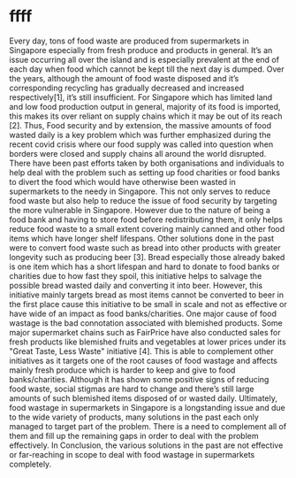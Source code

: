 # ffff
Every day, tons of food waste are produced from supermarkets in Singapore especially from fresh produce and products in general. It’s an issue occurring all over the island and is especially prevalent at the end of each day when food which cannot be kept till the next day is dumped. Over the years, although the amount of food waste disposed and it’s corresponding recycling has gradually decreased and increased respectively[1], it’s still insufficient. For Singapore which has limited land and low food production output in general, majority of its food is imported, this makes its over reliant on supply chains which it may be out of its reach [2]. Thus, Food security and by extension, the massive amounts of food wasted daily is a key problem which was further emphasized during the recent covid crisis where our food supply was called into question when borders were closed and supply chains all around the world disrupted. There have been past efforts taken by both organisations and individuals to help deal with the problem such as setting up food charities or food banks to divert the food which would have otherwise been wasted in supermarkets to the needy in Singapore. This not only serves to reduce food waste but also help to reduce the issue of food security by targeting the more vulnerable in Singapore. However due to the nature of being a food bank and having to store food before redistributing them, it only helps reduce food waste to a small extent covering mainly canned and other food items which have longer shelf lifespans. Other solutions done in the past were to convert food waste such as bread into other products with greater longevity such as producing beer [3]. Bread especially those already baked is one item which has a short lifespan and hard to donate to food banks or charities due to how fast they spoil, this initiative helps to salvage the possible bread wasted daily and converting it into beer. However, this initiative mainly targets bread as most items cannot be converted to beer in the first place cause this initiative to be small in scale and not as effective or have wide of an impact as food banks/charities. One major cause of food wastage is the bad connotation associated with blemished products. Some major supermarket chains such as FairPrice have also conducted sales for fresh products like blemished fruits and vegetables at lower prices under its "Great Taste, Less Waste" initiative [4]. This is able to complement other initiatives as it targets one of the root causes of food wastage and affects mainly fresh produce which is harder to keep and give to food banks/charities. Although it has shown some positive signs of reducing food waste, social stigmas are hard to change and there’s still large amounts of such blemished items disposed of or wasted daily. Ultimately, food wastage in supermarkets in Singapore is a longstanding issue and due to the wide variety of products, many solutions in the past each only managed to target part of the problem. There is a need to complement all of them and fill up the remaining gaps in order to deal with the problem effectively.
In Conclusion, the various solutions in the past are not effective or far-reaching in scope to deal with food wastage in supermarkets completely.

